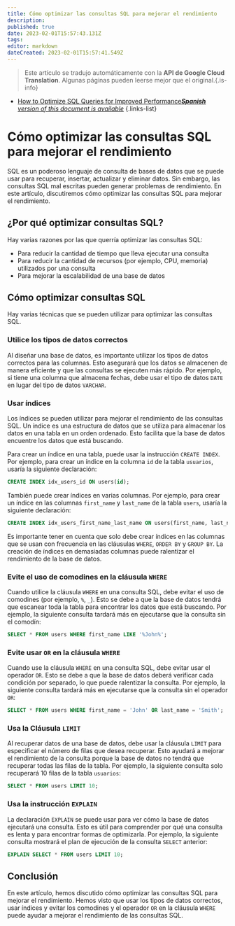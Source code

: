 ```yaml
---
title: Cómo optimizar las consultas SQL para mejorar el rendimiento
description: 
published: true
date: 2023-02-01T15:57:43.131Z
tags: 
editor: markdown
dateCreated: 2023-02-01T15:57:41.549Z
---
```


> Este artículo se tradujo automáticamente con la **API de Google Cloud Translation**.
Algunas páginas pueden leerse mejor que el original.{.is-info}

- [How to Optimize SQL Queries for Improved Performance***Spanish** version of this document is available*](/es/Knowledge-base/Common/how-to-optimize-sql-queries-for-improved-performance)
{.links-list}



# Cómo optimizar las consultas SQL para mejorar el rendimiento

SQL es un poderoso lenguaje de consulta de bases de datos que se puede usar para recuperar, insertar, actualizar y eliminar datos. Sin embargo, las consultas SQL mal escritas pueden generar problemas de rendimiento. En este artículo, discutiremos cómo optimizar las consultas SQL para mejorar el rendimiento.

## ¿Por qué optimizar consultas SQL?

Hay varias razones por las que querría optimizar las consultas SQL:

- Para reducir la cantidad de tiempo que lleva ejecutar una consulta
- Para reducir la cantidad de recursos (por ejemplo, CPU, memoria) utilizados por una consulta
- Para mejorar la escalabilidad de una base de datos

## Cómo optimizar consultas SQL

Hay varias técnicas que se pueden utilizar para optimizar las consultas SQL.

### Utilice los tipos de datos correctos

Al diseñar una base de datos, es importante utilizar los tipos de datos correctos para las columnas. Esto asegurará que los datos se almacenen de manera eficiente y que las consultas se ejecuten más rápido. Por ejemplo, si tiene una columna que almacena fechas, debe usar el tipo de datos `DATE` en lugar del tipo de datos `VARCHAR`.

### Usar índices

Los índices se pueden utilizar para mejorar el rendimiento de las consultas SQL. Un índice es una estructura de datos que se utiliza para almacenar los datos en una tabla en un orden ordenado. Esto facilita que la base de datos encuentre los datos que está buscando.

Para crear un índice en una tabla, puede usar la instrucción `CREATE INDEX`. Por ejemplo, para crear un índice en la columna `id` de la tabla `usuarios`, usaría la siguiente declaración:

```sql
CREATE INDEX idx_users_id ON users(id);
```

También puede crear índices en varias columnas. Por ejemplo, para crear un índice en las columnas `first_name` y `last_name` de la tabla `users`, usaría la siguiente declaración:

```sql
CREATE INDEX idx_users_first_name_last_name ON users(first_name, last_name);
```

Es importante tener en cuenta que solo debe crear índices en las columnas que se usan con frecuencia en las cláusulas `WHERE`, `ORDER BY` y `GROUP BY`. La creación de índices en demasiadas columnas puede ralentizar el rendimiento de la base de datos.

### Evite el uso de comodines en la cláusula `WHERE`

Cuando utilice la cláusula `WHERE` en una consulta SQL, debe evitar el uso de comodines (por ejemplo, `%`, `_`). Esto se debe a que la base de datos tendrá que escanear toda la tabla para encontrar los datos que está buscando. Por ejemplo, la siguiente consulta tardará más en ejecutarse que la consulta sin el comodín:

```sql
SELECT * FROM users WHERE first_name LIKE '%John%';
```

### Evite usar `OR` en la cláusula `WHERE`

Cuando use la cláusula `WHERE` en una consulta SQL, debe evitar usar el operador `OR`. Esto se debe a que la base de datos deberá verificar cada condición por separado, lo que puede ralentizar la consulta. Por ejemplo, la siguiente consulta tardará más en ejecutarse que la consulta sin el operador `OR`:

```sql
SELECT * FROM users WHERE first_name = 'John' OR last_name = 'Smith';
```

### Usa la Cláusula `LIMIT`

Al recuperar datos de una base de datos, debe usar la cláusula `LIMIT` para especificar el número de filas que desea recuperar. Esto ayudará a mejorar el rendimiento de la consulta porque la base de datos no tendrá que recuperar todas las filas de la tabla. Por ejemplo, la siguiente consulta solo recuperará 10 filas de la tabla `usuarios`:

```sql
SELECT * FROM users LIMIT 10;
```

### Usa la instrucción `EXPLAIN`

La declaración `EXPLAIN` se puede usar para ver cómo la base de datos ejecutará una consulta. Esto es útil para comprender por qué una consulta es lenta y para encontrar formas de optimizarla. Por ejemplo, la siguiente consulta mostrará el plan de ejecución de la consulta `SELECT` anterior:

```sql
EXPLAIN SELECT * FROM users LIMIT 10;
```

## Conclusión

En este artículo, hemos discutido cómo optimizar las consultas SQL para mejorar el rendimiento. Hemos visto que usar los tipos de datos correctos, usar índices y evitar los comodines y el operador `OR` en la cláusula `WHERE` puede ayudar a mejorar el rendimiento de las consultas SQL.